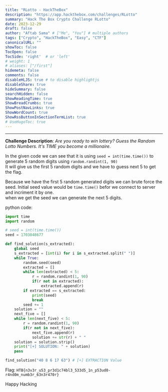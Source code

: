 ```yaml
---
title: "RLotto - HackTheBox"
description: "https://app.hackthebox.com/challenges/RLotto"
summary: "Hack The Box Crypto Challenge RLotto"
date: 2023-12-29
draft: false
author: "Aftab Sama" # ["Me", "You"] # multiple authors
tags: ["Crypto", "HackTheBox", "Easy", "CTF"]
canonicalURL: ""
showToc: false
TocOpen: false
TocSide: 'right'  # or 'left'
# weight: 1
# aliases: ["/first"]
hidemeta: false
comments: false
disableHLJS: true # to disable highlightjs
disableShare: true
hideSummary: false
searchHidden: false
ShowReadingTime: true
ShowBreadCrumbs: true
ShowPostNavLinks: true
ShowWordCount: true
ShowRssButtonInSectionTermList: true
# UseHugoToc: true
---
```


------------------------

**Challenge Description**: _Are you ready to win lottery? Guess the Random Lotto Numbers. It's TIME you become a millionaire._


In the given code we can see that it is using `seed = int(time.time())` to generate 5 random digits using `random.randint(1, 90)` \
It will give us the first 5 random digits and we have to guess next 5 to get the flag.

Because we have the first 5 random generated digits we can brute force the seed. Initial seed value would be `time.time()` befor we connect to server and incriment it by one. \
when we get the seed we can generate the next 5 digits.

python code:
```python
import time
import random

# seed = int(time.time())
seed = 1703848677

def find_solution(s_extracted):
    global seed
    s_extracted = [int(i) for i in s_extracted.split(" ")]
    while True:
        random.seed(seed)
        extracted = []
        while len(extracted) < 5:
            r = random.randint(1, 90)
            if(r not in extracted):
                extracted.append(r)
        if extracted == s_extracted:
            print(seed)
            break
        seed += 1
    solution = ""
    next_five = []
    while len(next_five) < 5:
        r = random.randint(1, 90)
        if(r not in next_five):
            next_five.append(r)
            solution += str(r) + " "
    solution = solution.strip()
    print("[+] SOLUTION: " + solution)
    pass

find_solution("40 8 6 17 63") # [+] EXTRACTION Value
```

Flag: `HTB{n3v3r_u53_pr3d1c74bl3_533d5_1n_p53ud0-r4nd0m_numb3r_63n3r470r}`

Happy Hacking